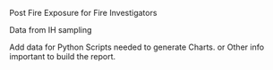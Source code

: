 Post Fire Exposure for Fire Investigators

Data from IH sampling

Add data for Python Scripts needed to generate Charts. or Other info important to build the report.




